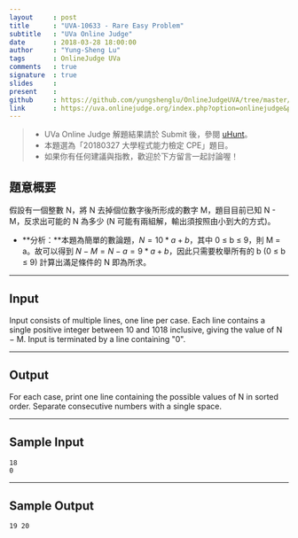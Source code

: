```yaml
---
layout     : post
title      : "UVA-10633 - Rare Easy Problem"
subtitle   : "UVa Online Judge"
date       : 2018-03-28 18:00:00
author     : "Yung-Sheng Lu"
tags       : OnlineJudge UVa
comments   : true
signature  : true
slides     : 
present    :
github     : https://github.com/yungshenglu/OnlineJudgeUVA/tree/master/UVA-10633
link       : https://uva.onlinejudge.org/index.php?option=onlinejudge&page=show_problem&problem=1574
---
```


> * UVa Online Judge 解題結果請於 Submit 後，參閱 [uHunt](https://uhunt.onlinejudge.org/)。
> * 本題選為「20180327 大學程式能力檢定 CPE」題目。
> * 如果你有任何建議與指教，歡迎於下方留言一起討論喔！

## 題意概要

假設有一個整數 N，將 N 去掉個位數字後所形成的數字 M，題目目前已知 N - M，反求出可能的 N 為多少 (N 可能有兩組解，輸出須按照由小到大的方式)。

* **分析：**本題為簡單的數論題，$N = 10 * a + b$，其中 0 ≤ b ≤ 9，則 M = a。故可以得到 $N - M = N - a = 9 * a + b$，因此只需要枚舉所有的 b (0 ≤ b ≤ 9) 計算出滿足條件的 N 即為所求。

---
## Input

Input consists of multiple lines, one line per case. Each line contains a single positive integer between 10 and 1018 inclusive, giving the value of N − M. Input is terminated by a line containing "0".

---
## Output

For each case, print one line containing the possible values of N in sorted order. Separate consecutive numbers with a single space.

---
## Sample Input

```
18
0
```

---
## Sample Output

```
19 20
```